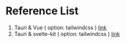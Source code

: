 # Reference List

1. Tauri & Vue ( option: tailwindcss ) [link](vue/README.md)
1. Tauri & svelte-kit ( option: tailwindcss ) [link](tauri/README.md)